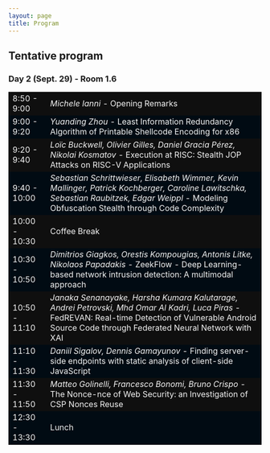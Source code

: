 ```yaml
---
layout: page
title: Program
---
```


## Tentative program
### Day 2 (Sept. 29) - Room 1.6
<table>
  <tbody>
    <tr style="background-color:#0F0F0F; color:#F4F4F4">
      <td>8:50 - 9:00</td>
      <td><i>Michele Ianni</i> - Opening Remarks</td>
    </tr>
    <tr style="background-color:#010b13; color:#F4F4F4">
      <td>9:00 - 9:20</td>
      <td><i>Yuanding Zhou</i> - Least Information Redundancy Algorithm of Printable Shellcode Encoding for x86</td>
    </tr>
    <tr style="background-color:#0F0F0F; color:#F4F4F4">
      <td>9:20 - 9:40</td>
      <td><i>Loïc Buckwell, Olivier Gilles, Daniel Gracia Pérez, Nikolai Kosmatov</i> - Execution at RISC: Stealth JOP Attacks on RISC-V Applications</td>
    </tr>
    <tr style="background-color:#010b13; color:#F4F4F4">
      <td>9:40 - 10:00</td>
      <td><i>Sebastian Schrittwieser, Elisabeth Wimmer, Kevin Mallinger, Patrick Kochberger, Caroline Lawitschka, Sebastian Raubitzek, Edgar Weippl</i> - Modeling Obfuscation Stealth through Code Complexity</td>
    </tr>
    <tr style="background-color:#0F0F0F; color:#F4F4F4">
      <td>10:00 - 10:30</td>
      <td>Coffee Break</td>
    </tr>
    <tr style="background-color:#010b13; color:#F4F4F4">
      <td>10:30 - 10:50</td>
      <td><i>Dimitrios Giagkos, Orestis Kompougias, Antonis Litke, Nikolaos Papadakis</i> - ZeekFlow - Deep Learning-based network intrusion detection: A multimodal approach</td>
    </tr>
    <tr style="background-color:#0F0F0F; color:#F4F4F4">
      <td>10:50 - 11:10</td>
      <td><i>Janaka Senanayake, Harsha Kumara Kalutarage, Andrei Petrovski, Mhd Omar Al Kadri, Luca Piras</i> - FedREVAN: Real-time Detection of Vulnerable Android Source Code through Federated Neural Network with XAI</td>
    </tr>
    <tr style="background-color:#010b13; color:#F4F4F4">
      <td>11:10 - 11:30</td>
      <td><i>Daniil Sigalov, Dennis Gamayunov</i> - Finding server-side endpoints with static analysis of client-side JavaScript</td>
    </tr>
    <tr style="background-color:#0F0F0F; color:#F4F4F4">
      <td>11:30 - 11:50</td>
      <td><i>Matteo Golinelli, Francesco Bonomi, Bruno Crispo</i> - The Nonce-nce of Web Security: an Investigation of CSP Nonces Reuse</td>
    </tr>
    <tr style="background-color:#010b13; color:#F4F4F4">
      <td>12:30 - 13:30</td>
      <td>Lunch</td>
    </tr>
  </tbody>
</table>


